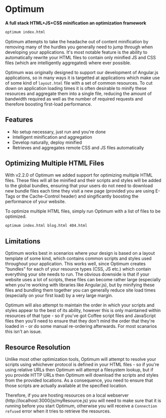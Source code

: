 # Optimum
**A full stack HTML+JS+CSS minification an optimization framework**

```bash
optimum index.html
```

Optimum attempts to take the headache out of content minification by removing many of the hurdles you generally need to jump through when developing your applications. It's most notable feature is the ability to automatically rewrite your HTML files to contain only minified JS and CSS files (which are intelligently aggregated) where ever possible.

Optimum was originally designed to support our development of Angular.js applications, so in many ways it is targetted at applications which make use of some kind of `layout.html` file with a set of common resources. To cut down on application loading times it is often desirable to minify these resources and aggregate them into a single file, reducing the amount of bandwidth required as well as the number of required requests and therefore boosting first-load performance.

## Features
 - No setup necessary, just run and you're done
 - Intelligent minification and aggregation
 - Develop naturally, deploy minified
 - Retrieves and aggregates remote CSS and JS files automatically

## Optimizing Multiple HTML Files
With v2.2.0 of Optimum we added support for optimizing multiple HTML files. These files will all be minified and their scripts and styles will be added to the global bundles, ensuring that your users do not need to download new bundle files each time they visit a new page (provided you are using E-Tags or the Cache-Control header) and singificantly boosting the performance of your website.

To optimize multiple HTML files, simply run Optimum with a list of files to be optimized.

```bash
optimum index.html blog.html 404.html
```

## Limitations
Optimum works best in scenarios where your design is based on a layout template of some kind, which contains common scripts and styles used throughout your application. This works well, since Optimum creates "bundles" for each of your resource types (CSS, JS etc.) which contain everything your site needs to run. The obvious downside is that if your website uses a lot of scripts, these files can become rather large (especially when you're working with libraries like Angular.js), but by minifying these files and bundling them together you can generally reduce site load times (especially on your first load) by a very large margin.

Optimum will also attempt to maintain the order in which your scripts and styles appear to the best of its ability, however this is only maintained within resources of that type - so if you've got Coffee script files and JavaScript files then you'll need to ensure that they don't mind the order that they're loaded in - or do some manual re-ordering afterwards. For most scanarios this isn't an issue.

## Resource Resolution
Unlike most other optimization tools, Optimum will attempt to resolve your scripts using whichever protocol is defined in your HTML files - so if you're using relative URLs then Optimum will attempt a filesystem lookup, but if you provide HTTP URLs then Optimum will download the scripts and styles from the provided locations. As a consequence, you need to ensure that those scripts are actually available at the specified location.

Therefore, if you are hosting resources on a local webserver (http://localhost:3000/js/myResource.js) you will need to make sure that it is running before you start Optimum, otherwise you will receive a `Connection refused` error when it tries to retrieve the resources.